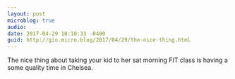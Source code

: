 ```yaml
---
layout: post
microblog: true
audio: 
date: 2017-04-29 10:10:33 -0400
guid: http://gio.micro.blog/2017/04/29/the-nice-thing.html
---
```

The nice thing about taking your kid to her sat morning FIT class is having a some quality time in Chelsea.
